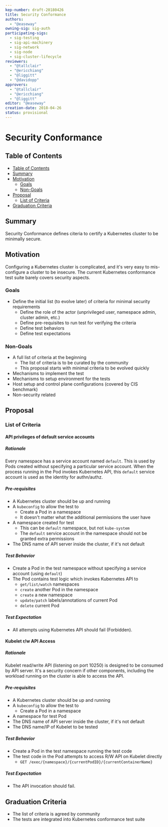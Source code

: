 ```yaml
---
kep-number: draft-20180426
title: Security Conformance
authors:
  - "@easeway"
owning-sig: sig-auth
participating-sigs:
  - sig-testing
  - sig-api-machinery
  - sig-network
  - sig-node
  - sig-cluster-lifecycle
reviewers:
  - "@tallclair"
  - "@ericchiang"
  - "@liggitt"
  - "@davidopp"
approvers:
  - "@tallclair"
  - "@ericchiang"
  - "@liggitt"
editor: "@easeway"
creation-date: 2018-04-26
status: provisional
---
```


# Security Conformance

## Table of Contents

* [Table of Contents](#table-of-contents)
* [Summary](#summary)
* [Motivation](#motivation)
    * [Goals](#goals)
    * [Non-Goals](#non-goals)
* [Proposal](#proposal)
    * [List of Criteria](#list-of-criteria)
* [Graduation Criteria](#graduation-criteria)

## Summary

Security Conformance defines citeria to certify a Kubernetes cluster to be minimally secure.

## Motivation

Configuring a Kubernetes cluster is complicated,
and it's very easy to mis-configure a cluster to be insecure.
The current Kubernetes conformance test suite barely covers security aspects.

### Goals

- Define the initial list (to evolve later) of criteria for minimal security requirements
  - Define the role of the actor (unprivileged user, namespace admin, cluster admin, etc.)
  - Define pre-requisites to run test for verifying the criteria
  - Define test behaviors
  - Define test expectations

### Non-Goals

- A full list of criteria at the beginning
  - The list of criteria is to be curated by the community
  - This proposal starts with minimal criteria to be evolved quickly
- Mechanisms to implement the test
- Mechanisms to setup environment for the tests
- Host setup and control plane configurations (covered by CIS benchmark)
- Non-security related

## Proposal

### List of Criteria

#### API privileges of default service accounts

##### Rationale

Every namespace has a service account named `default`.
This is used by Pods created without specifying a particular service account.
When the process running in the Pod invokes Kubernetes API, 
this `default` service account is used as the identity for authn/authz.

##### Pre-requisites

- A Kubernetes cluster should be up and running
- A `kubeconfig` to allow the test to
  - Create a Pod in a namespace
  - It doesn't matter what the additional permissions the user have
- A namespace created for test
  - This can be `default` namespace, but not `kube-system`
  - The `default` service account in the namespace should not be granted extra permissions
- The DNS name of API server inside the cluster, if it's not default

##### Test Behavior

- Create a Pod in the test namespace without specifying a service account (using `default`)
- The Pod contains test logic which invokes Kubernetes API to
  - `get/list/watch` namespaces
  - `create` another Pod in the namespace
  - `create` a new namespace
  - `update/patch` labels/annotations of current Pod
  - `delete` current Pod

##### Test Expectation

- All attempts using Kubernetes API should fail (Forbidden).

#### Kubelet r/w API Access

##### Rationale

Kubelet read/write API (listening on port 10250) is designed to be consumed by API server.
It's a security concern if other components, 
including the workload running on the cluster is able to access the API.

##### Pre-requisites

- A Kubernetes cluster should be up and running
- A `kubeconfig` to allow the test to
  - Create a Pod in a namespace
- A namespace for test Pod
- The DNS name of API server inside the cluster, if it's not default
- The DNS name/IP of Kubelet to be tested

##### Test Behavior

- Create a Pod in the test namespace running the test code
- The test code in the Pod attempts to access R/W API on Kubelet directly
  - `GET /exec/{namespace}/{currentPodID}/{currentContainerName}`

##### Test Expectation

- The API invocation should fail.

## Graduation Criteria

- The list of criteria is agreed by community
- The tests are integrated into Kubernetes conformance test suite
